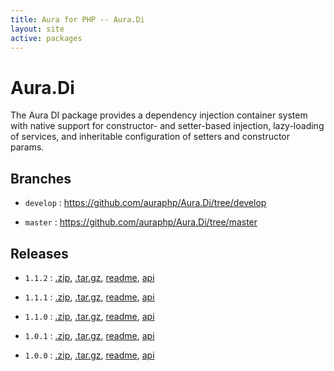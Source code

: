 ```yaml
---
title: Aura for PHP -- Aura.Di
layout: site
active: packages
---
```


Aura.Di
=======

The Aura DI package provides a dependency injection container system with native support for constructor- and setter-based injection, lazy-loading of services, and inheritable configuration of setters and constructor params.

Branches
--------

- `develop` : <https://github.com/auraphp/Aura.Di/tree/develop>

- `master` : <https://github.com/auraphp/Aura.Di/tree/master>

Releases
--------

- `1.1.2` : [.zip](https://github.com/auraphp/Aura.Di/zipball/1.1.2), [.tar.gz](https://github.com/auraphp/Aura.Di/tarball/1.1.2), [readme](1.1.2/), [api](1.1.2/api/)

- `1.1.1` : [.zip](https://github.com/auraphp/Aura.Di/zipball/1.1.1), [.tar.gz](https://github.com/auraphp/Aura.Di/tarball/1.1.1), [readme](1.1.1/), [api](1.1.1/api/)

- `1.1.0` : [.zip](https://github.com/auraphp/Aura.Di/zipball/1.1.0), [.tar.gz](https://github.com/auraphp/Aura.Di/tarball/1.1.0), [readme](1.1.0/), [api](1.1.0/api/)

- `1.0.1` : [.zip](https://github.com/auraphp/Aura.Di/zipball/1.0.1), [.tar.gz](https://github.com/auraphp/Aura.Di/tarball/1.0.1), [readme](1.0.1/), [api](1.0.1/api/)

- `1.0.0` : [.zip](https://github.com/auraphp/Aura.Di/zipball/1.0.0), [.tar.gz](https://github.com/auraphp/Aura.Di/tarball/1.0.0), [readme](1.0.0/), [api](1.0.0/api/)
